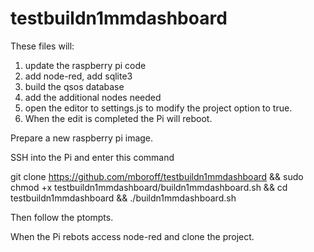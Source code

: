 # testbuildn1mmdashboard

These files will:
  1) update the raspberry pi code
  2) add node-red, add sqlite3
  3) build the qsos database
  4) add the additional nodes needed
  5) open the editor to settings.js to modify the project option to true. 
  6) When the edit is completed the Pi will reboot.

Prepare a new raspberry pi image.

SSH into the Pi and enter this command

git clone https://github.com/mboroff/testbuildn1mmdashboard && sudo chmod +x testbuildn1mmdashboard/buildn1mmdashboard.sh  &&  cd testbuildn1mmdashboard && ./buildn1mmdashboard.sh

Then follow the ptompts.

When the Pi rebots access node-red and clone the project.

